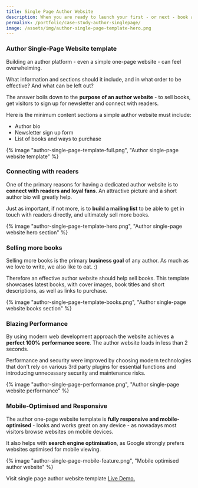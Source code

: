 ```yaml
---
title: Single Page Author Website
description: When you are ready to launch your first - or next - book and need a simple single page website to showcase it, with links to purchase on the most popular platforms, and a sign-up form to grow your email list.
permalink: /portfolio/case-study-author-singlepage/
image: /assets/img/author-single-page-template-hero.png
---
```

### Author Single-Page Website template

Building an author platform - even a simple one-page website - can feel overwhelming.

What information and sections should it include, and in what order to be effective? And what can be left out?

The answer boils down to the **purpose of an author website** - to sell books, get visitors to sign up for newsletter and connect with readers.

Here is the minimum content sections a simple author website must include:

*   Author bio
*   Newsletter sign up form
*   List of books and ways to purchase

{% image "author-single-page-template-full.png", "Author single-page website template" %}

### Connecting with readers

One of the primary reasons for having a dedicated author website is to **connect with readers and loyal fans**. An attractive picture and a short author bio will greatly help.

Just as important, if not more, is to **build a mailing list** to be able to get in touch with readers directly, and ultimately sell more books.

{% image "author-single-page-template-hero.png", "Author single-page website hero section" %}

### Selling more books

Selling more books is the primary **business goal** of any author. As much as we love to write, we also like to eat. :)

Therefore an effective author website should help sell books. This template showcases latest books, with cover images, book titles and short descriptions, as well as links to purchase.

{% image "author-single-page-template-books.png", "Author single-page website books section" %}

### Blazing Performance

By using modern web development approach the website achieves **a perfect 100% performance score**. The author website loads in less than 2 seconds.

Performance and security were improved by choosing modern technologies that don't rely on various 3rd party plugins for essential functions and introducing unnecessary security and maintenance risks.

{% image "author-single-page-performance.png", "Author single-page website performance" %}

### Mobile-Optimised and Responsive

The author one-page website template is **fully responsive and mobile-optimised** - looks and works great on any device - as nowadays most visitors browse websites on mobile devices.

It also helps with **search engine optimisation**, as Google strongly prefers websites optimised for mobile viewing.

{% image "author-single-page-mobile-feature.png", "Mobile optimised author website" %}

Visit single page author website template [Live Demo.](https://ikass.github.io/author-singlepage/)